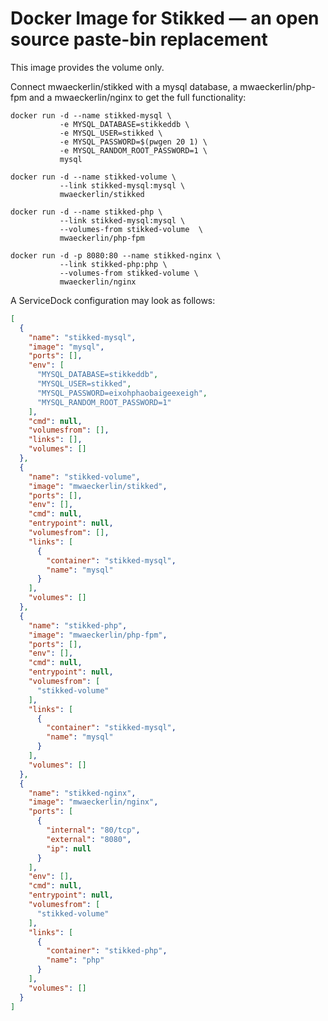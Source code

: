 # Docker Image for Stikked — an open source paste-bin replacement

This image provides the volume only.

Connect mwaeckerlin/stikked with a mysql database, a
mwaeckerlin/php-fpm and a mwaeckerlin/nginx to get the full
functionality:

    docker run -d --name stikked-mysql \
               -e MYSQL_DATABASE=stikkeddb \
               -e MYSQL_USER=stikked \
               -e MYSQL_PASSWORD=$(pwgen 20 1) \
               -e MYSQL_RANDOM_ROOT_PASSWORD=1 \
               mysql
    
    docker run -d --name stikked-volume \
               --link stikked-mysql:mysql \
               mwaeckerlin/stikked
    
    docker run -d --name stikked-php \
               --link stikked-mysql:mysql \
               --volumes-from stikked-volume  \
               mwaeckerlin/php-fpm
    
    docker run -d -p 8080:80 --name stikked-nginx \
               --link stikked-php:php \
               --volumes-from stikked-volume \
               mwaeckerlin/nginx

A ServiceDock configuration may look as follows:

```json
[
  {
    "name": "stikked-mysql",
    "image": "mysql",
    "ports": [],
    "env": [
      "MYSQL_DATABASE=stikkeddb",
      "MYSQL_USER=stikked",
      "MYSQL_PASSWORD=eixohphaobaigeexeigh",
      "MYSQL_RANDOM_ROOT_PASSWORD=1"
    ],
    "cmd": null,
    "volumesfrom": [],
    "links": [],
    "volumes": []
  },
  {
    "name": "stikked-volume",
    "image": "mwaeckerlin/stikked",
    "ports": [],
    "env": [],
    "cmd": null,
    "entrypoint": null,
    "volumesfrom": [],
    "links": [
      {
        "container": "stikked-mysql",
        "name": "mysql"
      }
    ],
    "volumes": []
  },
  {
    "name": "stikked-php",
    "image": "mwaeckerlin/php-fpm",
    "ports": [],
    "env": [],
    "cmd": null,
    "entrypoint": null,
    "volumesfrom": [
      "stikked-volume"
    ],
    "links": [
      {
        "container": "stikked-mysql",
        "name": "mysql"
      }
    ],
    "volumes": []
  },
  {
    "name": "stikked-nginx",
    "image": "mwaeckerlin/nginx",
    "ports": [
      {
        "internal": "80/tcp",
        "external": "8080",
        "ip": null
      }
    ],
    "env": [],
    "cmd": null,
    "entrypoint": null,
    "volumesfrom": [
      "stikked-volume"
    ],
    "links": [
      {
        "container": "stikked-php",
        "name": "php"
      }
    ],
    "volumes": []
  }
]
```